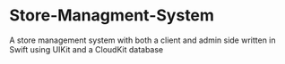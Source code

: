 # Store-Managment-System
A store management system with both a client and admin side written in Swift using UIKit and a CloudKit database
